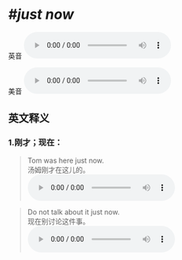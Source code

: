 # ***\#just now*** 
英音
<audio src="./media/just now1_AAC.aac" controls="controls"></audio>

美音
<audio src="./media/just now2_AAC.aac" controls="controls"></audio>



  

英文释义
---
### 1.**刚才；现在：**  

 > Tom was here just now.   
 > 汤姆刚才在这儿的。    
<audio src="./media/now-7.aac" controls="controls"></audio>

 > Do not talk about it just now.   
 > 现在别讨论这件事。    
<audio src="./media/now-8.aac" controls="controls"></audio>


